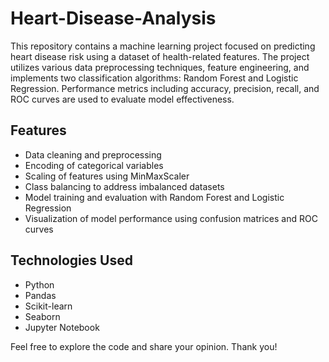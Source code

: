 # Heart-Disease-Analysis

This repository contains a machine learning project focused on predicting heart disease risk using a dataset of health-related features. The project utilizes various data preprocessing techniques, feature engineering, and implements two classification algorithms: Random Forest and Logistic Regression. Performance metrics including accuracy, precision, recall, and ROC curves are used to evaluate model effectiveness.

## Features
- Data cleaning and preprocessing
- Encoding of categorical variables
- Scaling of features using MinMaxScaler
- Class balancing to address imbalanced datasets
- Model training and evaluation with Random Forest and Logistic Regression
- Visualization of model performance using confusion matrices and ROC curves

## Technologies Used
- Python
- Pandas
- Scikit-learn
- Seaborn
- Jupyter Notebook

Feel free to explore the code and share your opinion. Thank you!
